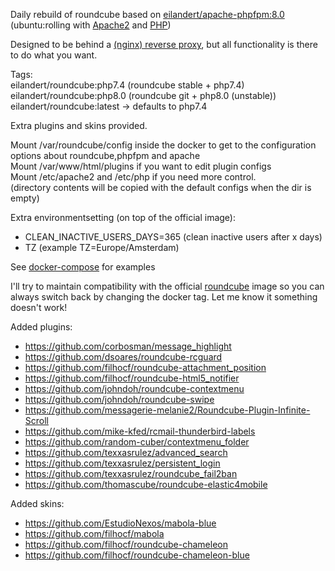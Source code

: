 Daily rebuild of roundcube based on [eilandert/apache-phpfpm:8.0](https://hub.docker.com/r/eilandert/apache-phpfpm)
(ubuntu:rolling with [Apache2](https://launchpad.net/~eilander/+archive/ubuntu/apache2) and [PHP](https://launchpad.net/~ondrej/+archive/ubuntu/php))

Designed to be behind a [(nginx) reverse proxy](https://hub.docker.com/r/eilandert/nginx-modsecurity3-pagespeed), but all functionality is there to do what you want.

Tags:<BR>
eilandert/roundcube:php7.4 (roundcube stable + php7.4)<BR>
eilandert/roundcube:php8.0 (roundcube git + php8.0 (unstable))<BR>
eilandert/roundcube:latest -> defaults to php7.4<BR>

Extra plugins and skins provided.

Mount /var/roundcube/config inside the docker to get to the configuration options about roundcube,phpfpm and apache<BR>
Mount /var/www/html/plugins if you want to edit plugin configs<BR>
Mount /etc/apache2 and /etc/php if you need more control.<BR>
(directory contents will be copied with the default configs when the dir is empty)

Extra environmentsetting (on top of the official image):
- CLEAN_INACTIVE_USERS_DAYS=365   (clean inactive users after x days)
- TZ  (example TZ=Europe/Amsterdam)

See [docker-compose](https://github.com/eilandert/dockerized/blob/master/roundcube/docker-compose.yml) for examples

I'll try to maintain compatibility with the official [roundcube](https://hub.docker.com/r/roundcube/roundcubemail) image so you can always switch back by changing the docker tag. 
Let me know it something doesn't work!

Added plugins:<BR>
- https://github.com/corbosman/message_highlight<BR>
- https://github.com/dsoares/roundcube-rcguard<BR>
- https://github.com/filhocf/roundcube-attachment_position<BR>
- https://github.com/filhocf/roundcube-html5_notifier<BR>
- https://github.com/johndoh/roundcube-contextmenu<BR>
- https://github.com/johndoh/roundcube-swipe<BR>
- https://github.com/messagerie-melanie2/Roundcube-Plugin-Infinite-Scroll<BR>
- https://github.com/mike-kfed/rcmail-thunderbird-labels<BR>
- https://github.com/random-cuber/contextmenu_folder<BR>
- https://github.com/texxasrulez/advanced_search<BR>
- https://github.com/texxasrulez/persistent_login<BR>
- https://github.com/texxasrulez/roundcube_fail2ban<BR>
- https://github.com/thomascube/roundcube-elastic4mobile<BR>

Added skins:<BR>
- https://github.com/EstudioNexos/mabola-blue<BR>
- https://github.com/filhocf/mabola<BR>
- https://github.com/filhocf/roundcube-chameleon<BR>
- https://github.com/filhocf/roundcube-chameleon-blue<BR>

